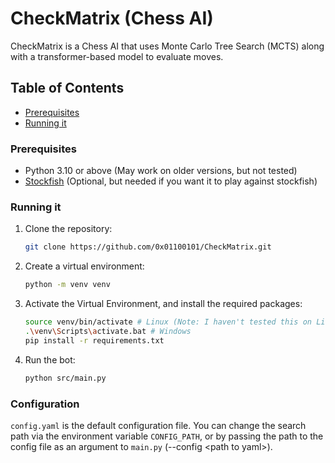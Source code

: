 # CheckMatrix (Chess AI)

CheckMatrix is a Chess AI that uses Monte Carlo Tree Search (MCTS) along with a transformer-based model to evaluate moves.<br>


## Table of Contents
- [Prerequisites](#prerequisites)
- [Running it](#running-it)

### Prerequisites
- Python 3.10 or above (May work on older versions, but not tested)
- [Stockfish](https://stockfishchess.org/download/) (Optional, but needed if you want it to play against stockfish)

### Running it
1. Clone the repository:
    ```bash
    git clone https://github.com/0x01100101/CheckMatrix.git
    ```

2. Create a virtual environment:
    ```bash
    python -m venv venv
    ```

3. Activate the Virtual Environment, and install the required packages:
    ```bash
    source venv/bin/activate # Linux (Note: I haven't tested this on Linux)
    .\venv\Scripts\activate.bat # Windows
    pip install -r requirements.txt
    ```

4. Run the bot:
    ```bash
    python src/main.py
    ```

### Configuration
`config.yaml` is the default configuration file. You can change the search path via the environment variable `CONFIG_PATH`, or by passing the path to the config file as an argument to `main.py` (--config \<path to yaml\>).<br>
